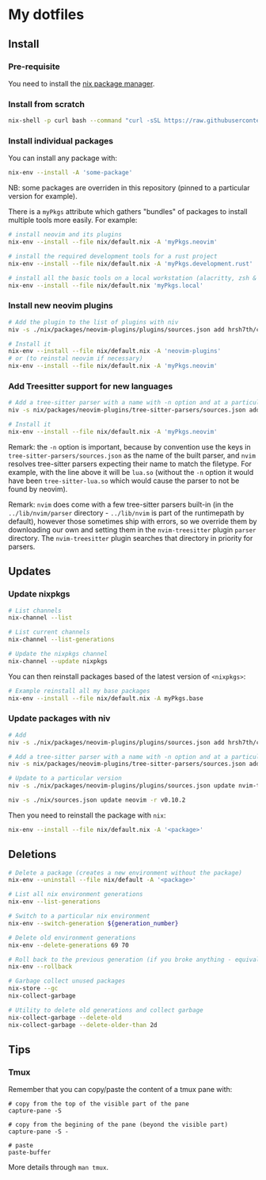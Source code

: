 # My dotfiles

## Install

### Pre-requisite

You need to install the [nix package manager](https://nixos.org/download/).

### Install from scratch

```sh
nix-shell -p curl bash --command "curl -sSL https://raw.githubusercontent.com/paulroseau/dotfiles/refs/heads/main/install.sh | bash"
```

### Install individual packages

You can install any package with:
```sh
nix-env --install -A 'some-package'
```

NB: some packages are overriden in this repository (pinned to a particular version for example).

There is a `myPkgs` attribute which gathers "bundles" of packages to install multiple tools more easily. For example:
```sh
# install neovim and its plugins
nix-env --install --file nix/default.nix -A 'myPkgs.neovim'

# install the required development tools for a rust project
nix-env --install --file nix/default.nix -A 'myPkgs.development.rust'

# install all the basic tools on a local workstation (alacritty, zsh & plugins, neovim & plugins, etc.)
nix-env --install --file nix/default.nix 'myPkgs.local'
```

### Install new neovim plugins

```sh
# Add the plugin to the list of plugins with niv
niv -s ./nix/packages/neovim-plugins/plugins/sources.json add hrsh7th/cmp-cmdline

# Install it 
nix-env --install --file nix/default.nix -A 'neovim-plugins'
# or (to reinstal neovim if necessary)
nix-env --install --file nix/default.nix -A 'myPkgs.neovim'
```

### Add Treesitter support for new languages

```sh
# Add a tree-sitter parser with a name with -n option and at a particular version
niv -s nix/packages/neovim-plugins/tree-sitter-parsers/sources.json add -n lua tree-sitter-grammars/tree-sitter-lua -r v0.2.0

# Install it
nix-env --install --file nix/default.nix -A 'myPkgs.neovim'
```

Remark: the `-n` option is important, because by convention use the keys in `tree-sitter-parsers/sources.json` as the name of the built parser, and `nvim` resolves tree-sitter parsers expecting their name to match the filetype. For example, with the line above it will be `lua.so` (without the `-n` option it would have been `tree-sitter-lua.so` which would cause the parser to not be found by neovim).

Remark: `nvim` does come with a few tree-sitter parsers built-in (in the `../lib/nvim/parser` directory - `../lib/nvim` is part of the runtimepath by default), however those sometimes ship with errors, so we override them by downloading our own and setting them in the `nvim-treesitter` plugin `parser` directory. The `nvim-treesitter` plugin searches that directory in priority for parsers.

## Updates 

### Update nixpkgs

```sh
# List channels
nix-channel --list

# List current channels
nix-channel --list-generations

# Update the nixpkgs channel
nix-channel --update nixpkgs
```

You can then reinstall packages based of the latest version of `<nixpkgs>`:
```sh
# Example reinstall all my base packages
nix-env --install --file nix/default.nix -A myPkgs.base
```

### Update packages with niv

```sh
# Add
niv -s ./nix/packages/neovim-plugins/plugins/sources.json add hrsh7th/cmp-cmdline

# Add a tree-sitter parser with a name with -n option and at a particular version
niv -s nix/packages/neovim-plugins/tree-sitter-parsers/sources.json add -n lua tree-sitter-grammars/tree-sitter-lua -r v0.2.0

# Update to a particular version
niv -s ./nix/packages/neovim-plugins/plugins/sources.json update nvim-treesitter -r v0.9.1

niv -s ./nix/sources.json update neovim -r v0.10.2
```

Then you need to reinstall the package with `nix`:
```sh
nix-env --install --file nix/default.nix -A '<package>'
```

## Deletions

```sh
# Delete a package (creates a new environment without the package)
nix-env --uninstall --file nix/default -A '<package>'

# List all nix environment generations
nix-env --list-generations

# Switch to a particular nix environment
nix-env --switch-generation ${generation_number}

# Delete old environment generations
nix-env --delete-generations 69 70

# Roll back to the previous generation (if you broke anything - equivalent to `nix-env --switch-generation <previous-generation>`
nix-env --rollback

# Garbage collect unused packages
nix-store --gc
nix-collect-garbage

# Utility to delete old generations and collect garbage
nix-collect-garbage --delete-old
nix-collect-garbage --delete-older-than 2d
```

## Tips

### Tmux

Remember that you can copy/paste the content of a tmux pane with:
```
# copy from the top of the visible part of the pane
capture-pane -S

# copy from the begining of the pane (beyond the visible part)
capture-pane -S -

# paste
paste-buffer
```

More details through `man tmux`.

